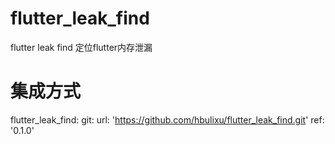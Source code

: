 # flutter_leak_find

flutter leak find 定位flutter内存泄漏

# 集成方式
  flutter_leak_find:
    git:
      url: 'https://github.com/hbulixu/flutter_leak_find.git'
      ref: '0.1.0'

